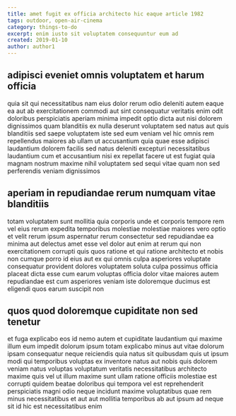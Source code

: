 ```yaml
---
title: amet fugit ex officia architecto hic eaque article 1982
tags: outdoor, open-air-cinema
category: things-to-do
excerpt: enim iusto sit voluptatem consequuntur eum ad
created: 2019-01-10
author: author1
---
```


## adipisci eveniet omnis voluptatem et harum officia

quia sit qui necessitatibus nam eius dolor rerum odio deleniti autem eaque ea aut ab exercitationem commodi aut sint consequatur veritatis enim odit doloribus perspiciatis aperiam minima impedit optio dicta aut nisi dolorem dignissimos quam blanditiis ex nulla deserunt voluptatem sed natus aut quis blanditiis sed saepe voluptatem iste sed eum veniam vel hic omnis rem repellendus maiores ab ullam ut accusantium quia quae esse adipisci laudantium dolorem facilis sed natus deleniti excepturi necessitatibus laudantium cum et accusantium nisi ex repellat facere ut est fugiat quia magnam nostrum maxime nihil voluptatem sed sequi vitae quam non sed perferendis veniam dignissimos

## aperiam in repudiandae rerum numquam vitae blanditiis

totam voluptatem sunt mollitia quia corporis unde et corporis tempore rem vel eius rerum expedita temporibus molestiae molestiae maiores vero optio et velit rerum ipsum aspernatur rerum consectetur sed repudiandae ea minima aut delectus amet esse vel dolor aut enim at rerum qui non exercitationem corrupti quis quos ratione et qui ratione architecto et nobis non cumque porro id eius aut ex qui omnis culpa asperiores voluptate consequatur provident dolores voluptatem soluta culpa possimus officia placeat dicta esse cum earum voluptas officia dolor vitae maiores autem repudiandae est cum asperiores veniam iste doloremque ducimus est eligendi quos earum suscipit non

## quos quod doloremque cupiditate non sed tenetur

et fuga explicabo eos id nemo autem et cupiditate laudantium qui maxime illum eum impedit dolorum ipsum totam explicabo minus aut vitae dolorum ipsam consequatur neque reiciendis quia natus sit quibusdam quis ut ipsum modi qui temporibus voluptas ex inventore natus aut nobis quis dolorem veniam natus voluptas voluptatum veritatis necessitatibus architecto maxime quis vel ut illum maxime sunt ullam ratione officiis molestiae est corrupti quidem beatae doloribus qui tempora vel est reprehenderit perspiciatis magni odio neque incidunt maxime voluptatibus quae rem minus necessitatibus et aut aut mollitia temporibus ab aut ipsum ad neque sit id hic est necessitatibus enim
